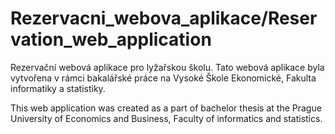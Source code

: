 # Rezervacni_webova_aplikace/Reservation_web_application
Rezervační webová aplikace pro lyžařskou školu.
Tato webová aplikace byla vytvořena v rámci bakalářské práce na Vysoké Škole Ekonomické, Fakulta informatiky a statistiky.

This web application was created as a part of bachelor thesis at the Prague University of Economics and Business, Faculty of informatics and statistics.
